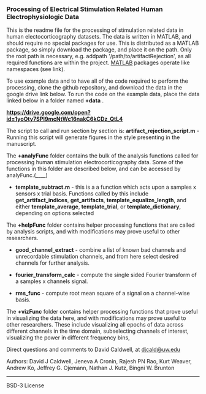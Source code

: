 ### Processing of Electrical Stimulation Related Human Electrophysiologic Data

This is the readme file for the processing of stimulation related data in human electocorticography datasets. The data is written in MATLAB, and should require no special packages for use. This is distributed as a MATLAB package, so simply download the package, and place it on the path. Only the root path is necessary, e.g. addpath '/path/to/artifactRejection', as all required functions are within the project. [MATLAB](https://www.mathworks.com/help/matlab/matlab_oop/scoping-classes-with-packages.html "MATLAB Packages") packages operate like namespaces (see link).

To use example data and to have all of the code required to perform the processing, clone the github repository, and download the data in the google drive link below. To run the code on the example data, place the data linked below in a folder named **+data** .

**https://drive.google.com/open?id=1yoOty7SPI9mcNtWc16nakC6kCDz_QtL4**

The script to call and run section by section is:
**artifact_rejection_script.m** - Running this script will generate figures in the style presenting in the manuscript.

The **+analyFunc** folder contains the bulk of the analysis functions called for processing human stimulation electrocorticography data. Some of the functions in this folder are described below, and can be accessed by analyFunc.(____)

* **template_subtract.m** - this is a a function which acts upon a samples x sensors x trial basis. Functions called by this include **get_artifact_indices**, **get_artifacts**, **template_equalize_length**, and either **template_average**, **template_trial**, or **template_dictionary**, depending on options selected

The **+helpFunc** folder contains helper processing functions that are called by analysis scripts, and with modifications may prove useful to other researchers.

* **good_channel_extract** -  combine a list of known bad channels and unrecordable stimulation channels, and from here select desired channels for further analysis.

* **fourier_transform_calc** - compute the single sided Fourier transform of a samples x channels signal.

* **rms_func** - compute root mean square of a signal on a channel-wise basis.

The **+vizFunc** folder contains helper processing functions that prove useful in visualizing the data here, and with modifications may prove useful to other researchers. These include visualizing all epochs of data across different channels in the time domain, subselecting channels of interest, visualizing the power in different frequency bins,



Direct questions and comments to David Caldwell, at djcald@uw.edu

Authors: David J Caldwell, Jeneva A Cronin, Rajesh PN Rao, Kurt Weaver, Andrew Ko, Jeffrey G. Ojemann, Nathan J. Kutz, Bingni W. Brunton

___

BSD-3 License
